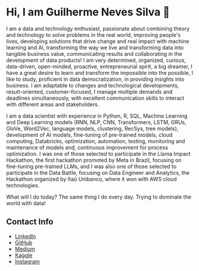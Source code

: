 # Hi, I am Guilherme Neves Silva 👋

I am a data and technology enthusiast, passionate about combining theory and technology to solve problems in the real world, improving people's lives, developing solutions that drive change and real impact with machine learning and AI, transforming the way we live and transforming data into tangible business value, communicating results and collaborating in the development of data products! I am very determined, organized, curious, data-driven, open-minded, proactive, entrepreneurial spirit, a big dreamer, I have a great desire to learn and transform the impossible into the possible, I like to study, proficient in data democratization, in providing insights into business. I am adaptable to changes and technological developments, result-oriented, customer-focused, I manage multiple demands and deadlines simultaneously, with excellent communication skills to interact with different areas and stakeholders.

I am a data scientist with experience in Python, R, SQL, Machine Learning and Deep Learning models (RNN, NLP, CNN, Transformers, LSTM, GRUs, GloVe, Word2Vec, language models, clustering, RecSys, tree models), development of AI models, fine-tuning of pre-trained models, cloud computing, Databricks, optimization, automation, testing, monitoring and maintenance of models and, continuous improvement for process optimization. I was one of those selected to participate in the Llama Impact Hackathon, the first hackathon promoted by Meta in Brazil, focusing on fine-tuning pre-trained LLMs, and I was also one of those selected to participate in the Data Battle, focusing on Data Engineer and Analytics, the Hackathon organized by Itaú Unibanco, where it won with AWS cloud technologies.

What will I do today? The same thing I do every day. Trying to dominate the world with data!

## Contact Info
* [LinkedIn](https://www.linkedin.com/in/guilherme-neves-silva/)
* [GitHub](https://github.com/guidasneves)
* [Medium](https://medium.com/@guineves.py/)
* [Kaggle](https://www.kaggle.com/guilhermedasneves)
* [Instagram](https://www.instagram.com/guineves.py/)
